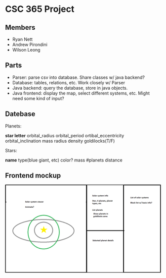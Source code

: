 # CSC 365 Project

## Members
* Ryan Nett
* Andrew Pirondini
* Wilson Leong

## Parts
* Parser: parse csv into database.  Share classes w/ java backend?
* Database: tables, relations, etc.  Work closely w/ Parser
* Java backend: query the database, store in java objects.
* Java frontend: display the map, select different systems, etc.  Might need some kind of input?

## Datebase
Planets:

**star letter** orbital_radius orbital_period ortibal_eccentricity orbital_inclination mass radius density goldilocks(T/F)

Stars:

**name** type(blue giant, etc) color? mass #planets distance

## Frontend mockup
![Markup](/frontend_markup.png)
